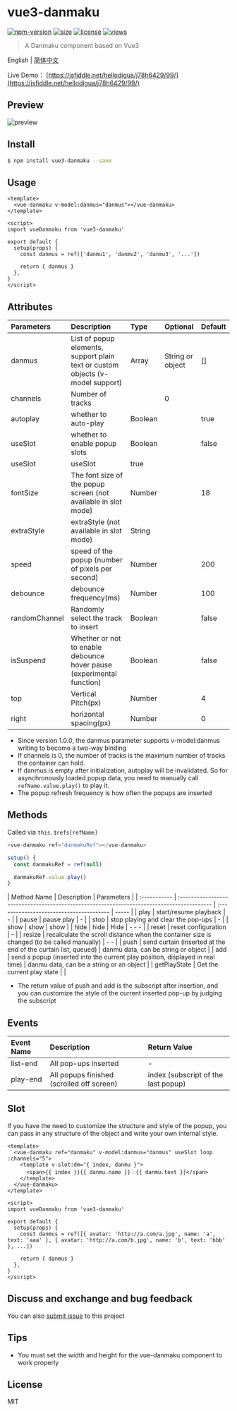 # vue3-danmaku

[![npm-version](https://img.shields.io/npm/v/vue3-danmaku.svg)](https://www.npmjs.com/package/vue3-danmaku)
[![size](https://img.shields.io/badge/minifiedsize-15kB-blue.svg)](https://www.npmjs.com/package/vue3-danmaku)
[![license](https://img.shields.io/npm/l/express.svg)]()
[![views](https://us-central1-trackgit-analytics.cloudfunctions.net/token/ping/l2vhhsgs5ei8uo1hftsl)](https://trackgit.com)

> A Danmaku component based on Vue3

English | [简体中文](https://github.com/hellodigua/vue-danmaku/blob/vue3/README.md)

Live Demo： [https://jsfiddle.net/hellodigua/j78h6429/99/](https://jsfiddle.net/hellodigua/j78h6429/99/)

## Preview

![preview](https://cdn.jsdelivr.net/gh/hellodigua/cdn/img/vue-danmaku.webp)

## Install

```bash
$ npm install vue3-danmaku --save
```

## Usage

```vue
<template>
  <vue-danmaku v-model:danmus="danmus"></vue-danmaku>
</template>

<script>
import vueDanmaku from 'vue3-danmaku'

export default {
  setup(props) {
    const danmus = ref(['danmu1', 'danmu2', 'danmu3', '...'])

    return { danmus }
  },
}
</script>
```

## Attributes

| Parameters    | Description                                                                    | Type    | Optional         | Default |
| :------------ | :----------------------------------------------------------------------------- | :------ | :--------------- | :------ |
| danmus        | List of popup elements, support plain text or custom objects (v-model support) | Array   | String or object | []      |
| channels      | Number of tracks                                                               |         | 0                |
| autoplay      | whether to auto-play                                                           | Boolean |                  | true    |
| useSlot       | whether to enable popup slots                                                  | Boolean |                  | false   |
| useSlot       | useSlot                                                                        | true    |
| fontSize      | The font size of the popup screen (not available in slot mode)                 | Number  |                  | 18      |
| extraStyle    | extraStyle (not available in slot mode)                                        | String  |                  |         |
| speed         | speed of the popup (number of pixels per second)                               | Number  |                  | 200     |
| debounce      | debounce frequency(ms)                                                         | Number  |                  | 100     |
| randomChannel | Randomly select the track to insert                                            | Boolean |                  | false   |
| isSuspend     | Whether or not to enable debounce hover pause (experimental function)          | Boolean |                  | false   |
| top           | Vertical Pitch(px)                                                             | Number  |                  | 4       |
| right         | horizontal spacing(px)                                                         | Number  |                  | 0       |

- Since version 1.0.0, the danmus parameter supports v-model:danmus writing to become a two-way binding
- If channels is 0, the number of tracks is the maximum number of tracks the container can hold.
- If danmus is empty after initialization, autoplay will be invalidated. So for asynchronously loaded popup data, you need to manually call `refName.value.play()` to play it.
- The popup refresh frequency is how often the popups are inserted

## Methods

Called via `this.$refs[refName]`

```js
<vue-danmaku ref="danmakuRef"></vue-danmaku>

setup() {
  const danmakuRef = ref(null)

  danmakuRef.value.play()
}
```

| Method Name  | Description                                                                                | Parameters                               |
| :----------- | :----------------------------------------------------------------------------------------- | :--------------------------------------- | ----- |
| play         | start/resume playback                                                                      | -                                        |
| pause        | pause play                                                                                 | -                                        |
| stop         | stop playing and clear the pop-ups                                                         | -                                        |
| show         | show                                                                                       | show                                     |
| hide         | hide                                                                                       | Hide                                     | - - - |
| reset        | reset configuration                                                                        | -                                        |
| resize       | recalculate the scroll distance when the container size is changed (to be called manually) | - -                                      |
| push         | send curtain (inserted at the end of the curtain list, queued)                             | danmu data, can be string or object      |
| add          | send a popup (inserted into the current play position, displayed in real time)             | danmu data, can be a string or an object |
| getPlayState | Get the current play state                                                                 |                                          |

- The return value of push and add is the subscript after insertion, and you can customize the style of the current inserted pop-up by judging the subscript

## Events

| Event Name | Description                               | Return Value                        |
| :--------- | :---------------------------------------- | :---------------------------------- |
| list-end   | All pop-ups inserted                      | -                                   |
| play-end   | All popups finished (scrolled off screen) | index (subscript of the last popup) |

## Slot

If you have the need to customize the structure and style of the popup, you can pass in any structure of the object and write your own internal style.

```vue
<template>
  <vue-danmaku ref="danmaku" v-model:danmus="danmus" useSlot loop :channels="5">
    <template v-slot:dm="{ index, danmu }">
      <span>{{ index }}{{ danmu.name }}：{{ danmu.text }}</span>
    </template>
  </vue-danmaku>
</template>

<script>
import vueDanmaku from 'vue3-danmaku'

export default {
  setup(props) {
    const danmus = ref([{ avatar: 'http://a.com/a.jpg', name: 'a', text: 'aaa' }, { avatar: 'http://a.com/b.jpg', name: 'b', text: 'bbb' }, ...])

    return { danmus }
  },
}
</script>
```

## Discuss and exchange and bug feedback

You can also [submit issue](https://github.com/hellodigua/vue-danmaku/issues) to this project

## Tips

- You must set the width and height for the vue-danmaku component to work properly

## License

MIT
